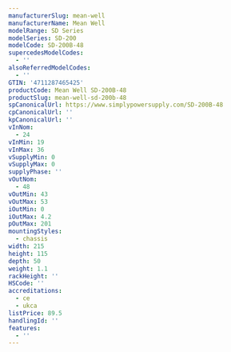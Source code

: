 ```yaml
---
manufacturerSlug: mean-well
manufacturerName: Mean Well
modelRange: SD Series
modelSeries: SD-200
modelCode: SD-200B-48
supercedesModelCodes:
  - ''
alsoReferredModelCodes:
  - ''
GTIN: '4711287465425'
productCode: Mean Well SD-200B-48
productSlug: mean-well-sd-200b-48
spCanonicalUrl: https://www.simplypowersupply.com/SD-200B-48
cpCanonicalUrl: ''
kpCanonicalUrl: ''
vInNom:
  - 24
vInMin: 19
vInMax: 36
vSupplyMin: 0
vSupplyMax: 0
supplyPhase: ''
vOutNom:
  - 48
vOutMin: 43
vOutMax: 53
iOutMin: 0
iOutMax: 4.2
pOutMax: 201
mountingStyles:
  - chassis
width: 215
height: 115
depth: 50
weight: 1.1
rackHeight: ''
HSCode: ''
accreditations:
  - ce
  - ukca
listPrice: 89.5
handlingId: ''
features:
  - ''
---
```


